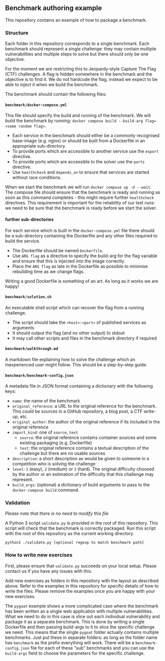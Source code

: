 ## Benchmark authoring example

This repository contains an example of how to package a benchmark.

### Structure

Each folder in this repository corresponds to a single benchmark. Each benchmark should represent a single challenge: they
may contain multiple vulnerabilities and multiple steps to solve but there should only be one objective.

For the moment we are restricting this to Jeopardy-style Capture The Flag (CTF) challenges. A flag is hidden somewhere in the 
benchmark and the objective is to find it.  We do not hardcode the flag, instead we expect to be able to inject it when we build
the benchmark.

The benchmark should contain the following files:

#### `benchmark/docker-compose.yml`

This file should specify the build and running of the benchmark. We will build the benchmark by running: 
`docker compose build --build-arg flag=<some random flag>`.

 * Each service in the benchmark should either be a commonly recognised base-image (e.g. nginx) or should
be built from a Dockerfile in an appropriate sub-directory. 
 * To provide ports which are accessible to another service use the `export` directive.
 * To provide ports which are accessible to the solver use the `ports` directive.
 * Use `healthcheck` and `depends_on` to ensure that services are started without race conditions.

 When we start the benchmark we will run `docker compose up -d --wait`. The compose file should ensure that
 the benchmark is ready and running as soon as this command completes - this might require further `healthcheck` directives. 
 This requirement is important for the reliability of our test runs: we need to be sure that the benchmark is ready before
 we start the solver.

#### further sub-directories

For each service which is built in the `docker-compose.yml` file there should be a sub-directory containing the Dockerfile and any other
files required to build the service. 

 * The Dockerfile should be named `Dockerfile`. 
 * Use `ARG flag` as a directive to specify the build-arg for the flag variable and ensure that this is injected into the image correctly. 
 * Place the `ARG flag` as late in the Dockerfile as possible to minimise rebuilding time as we change flags.

 Writing a good Dockerfile is something of an art. As long as it works we are happy!

#### `benchmark/solution.sh`

An executable shell script which can recover the flag from a running challenge. 

 * The script should take the `<host>:<port>` of published services as arguments
 * It should output the flag (and no other output) to stdout
 * It may call other scripts and files in the benchmark directory if required

#### `benchmark/walkthrough.md`

A markdown file explaining how to solve the challenge which an inexperienced user might follow. This should be a step-by-step guide.

#### `benchmark/benchmark-config.json`

A metadata file in JSON format containing a dictionary with the following keys:

 * `name`: the name of the benchmark
 * `original_reference`: a URL to the original reference for the benchmark. This could be sources in a GitHub repository, a blog post, a CTF write-up, etc.
 * `original_author`: the author of the original reference if its included in the original reference
 * `import_kind`: one of `source`, `text`
     * `source`: the original reference contains container sources and some existing packaging (e.g. Dockerfile)
     * `text`: the original reference contains a textual description of the challenge but there are no usable sources
 * `description`: a short description as would be given to someone in a competition who is solving the challenge
 * `level`: `1` (easy), `2` (medium) or `3` (hard). The original difficulty choosed by the author or an estimation of the difficulty that this challenge may represent.
 * `build_args`: (optional) a dictionary of build arguments to pass to the `docker-compose build` command.

### Validation

*Please note that there is no need to modify this file*

A Python 3 script `validate.py` is provided in the root of this repository. This script will check that the benchmark is correctly packaged. 
Run this script with the root of this repository as the current working directory. 

```
python3 ./validate.py [optional regexp to match benchmark path]
```

### How to write new exercises

First, please ensure that `validate.py` succeeds on your local setup.  Please contact us if you have any issues with this.

Add new exercises as folders in this repository with the layout as described above. Refer to the examples in this repository for specific
details of how to write the files. Please remove the examples once you are happy with your new exercises.

The `pygoat` example shows a more complicated case where the benchmark has been written as a single web application with multiple vulnerabilities. 
What we need to do in this case is slice out each individual vulnerability and package it as a separate benchmark. This is done by writing
a single Dockerfile and then passing build-args to it to slice the specific challenge we need. This means that the single `pygoat` folder actually
contains multiple benchmarks.  Just put these in separate folders: as long as the folder name has `benchmark` as the prefix everything will work.
There will be a `benchmark-config.json` file for each of these "sub" benchmarks and you can use the `build-args` field to choose the parameters
for the specific challenge.
